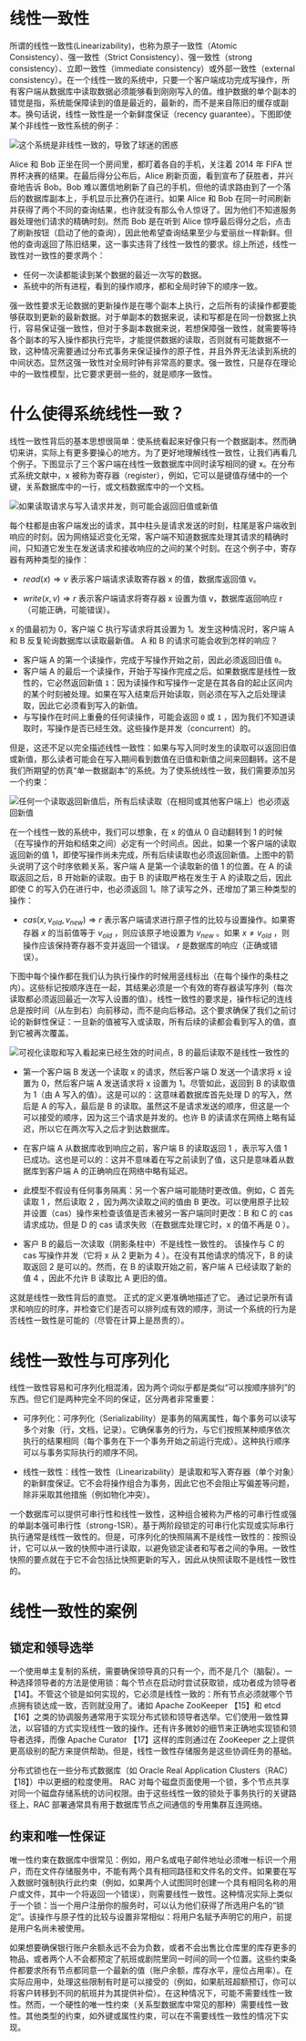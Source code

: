 # 线性一致性

所谓的线性一致性(Linearizability)，也称为原子一致性（Atomic Consistency）、强一致性（Strict Consistency）、强一致性（strong consistency）、立即一致性（immediate consistency）或外部一致性（external consistency）。在一个线性一致的系统中，只要一个客户端成功完成写操作，所有客户端从数据库中读取数据必须能够看到刚刚写入的值。维护数据的单个副本的错觉是指，系统能保障读到的值是最近的，最新的，而不是来自陈旧的缓存或副本。换句话说，线性一致性是一个新鲜度保证（recency guarantee）。下图即使某个非线性一致性系统的例子：

![这个系统是非线性一致的，导致了球迷的困惑](https://s2.ax1x.com/2020/02/12/1Hvm28.md.png)

Alice 和 Bob 正坐在同一个房间里，都盯着各自的手机，关注着 2014 年 FIFA 世界杯决赛的结果。在最后得分公布后，Alice 刷新页面，看到宣布了获胜者，并兴奋地告诉 Bob。Bob 难以置信地刷新了自己的手机，但他的请求路由到了一个落后的数据库副本上，手机显示比赛仍在进行。如果 Alice 和 Bob 在同一时间刷新并获得了两个不同的查询结果，也许就没有那么令人惊讶了。因为他们不知道服务器处理他们请求的精确时刻。然而 Bob 是在听到 Alice 惊呼最后得分之后，点击了刷新按钮（启动了他的查询），因此他希望查询结果至少与爱丽丝一样新鲜。但他的查询返回了陈旧结果，这一事实违背了线性一致性的要求。综上所述，线性一致性对一致性的要求两个：

- 任何一次读都能读到某个数据的最近一次写的数据。
- 系统中的所有进程，看到的操作顺序，都和全局时钟下的顺序一致。

强一致性要求无论数据的更新操作是在哪个副本上执行，之后所有的读操作都要能够获取到更新的最新数据。对于单副本的数据来说，读和写都是在同一份数据上执行，容易保证强一致性，但对于多副本数据来说，若想保障强一致性，就需要等待各个副本的写入操作都执行完毕，才能提供数据的读取，否则就有可能数据不一致，这种情况需要通过分布式事务来保证操作的原子性，并且外界无法读到系统的中间状态。显然这强一致性对全局时钟有非常高的要求。强一致性，只是存在理论中的一致性模型，比它要求更弱一些的，就是顺序一致性。

# 什么使得系统线性一致？

线性一致性背后的基本思想很简单：使系统看起来好像只有一个数据副本。然而确切来讲，实际上有更多要操心的地方。为了更好地理解线性一致性，让我们再看几个例子。下图显示了三个客户端在线性一致数据库中同时读写相同的键 x。在分布式系统文献中，x 被称为寄存器（register），例如，它可以是键值存储中的一个键，关系数据库中的一行，或文档数据库中的一个文档。

![如果读取请求与写入请求并发，则可能会返回旧值或新值](https://s2.ax1x.com/2020/02/12/1biSnf.md.png)

每个柱都是由客户端发出的请求，其中柱头是请求发送的时刻，柱尾是客户端收到响应的时刻。因为网络延迟变化无常，客户端不知道数据库处理其请求的精确时间，只知道它发生在发送请求和接收响应的之间的某个时刻。在这个例子中，寄存器有两种类型的操作：

- $read(x)⇒v$ 表示客户端请求读取寄存器 x 的值，数据库返回值 v。

- $write(x,v)⇒r$ 表示客户端请求将寄存器 x 设置为值 v，数据库返回响应 r（可能正确，可能错误）。

x 的值最初为 0，客户端 C 执行写请求将其设置为 1。发生这种情况时，客户端 A 和 B 反复轮询数据库以读取最新值。 A 和 B 的请求可能会收到怎样的响应？

- 客户端 A 的第一个读操作，完成于写操作开始之前，因此必须返回旧值 `0`。
- 客户端 A 的最后一个读操作，开始于写操作完成之后。如果数据库是线性一致性的，它必然返回新值 `1`：因为读操作和写操作一定是在其各自的起止区间内的某个时刻被处理。如果在写入结束后开始读取，则必须在写入之后处理读取，因此它必须看到写入的新值。
- 与写操作在时间上重叠的任何读操作，可能会返回 `0` 或 `1` ，因为我们不知道读取时，写操作是否已经生效。这些操作是并发（concurrent）的。

但是，这还不足以完全描述线性一致性：如果与写入同时发生的读取可以返回旧值或新值，那么读者可能会在写入期间看到数值在旧值和新值之间来回翻转。这不是我们所期望的仿真“单一数据副本”的系统。为了使系统线性一致，我们需要添加另一个约束：

![任何一个读取返回新值后，所有后续读取（在相同或其他客户端上）也必须返回新值](https://s2.ax1x.com/2020/02/12/1biWVS.md.png)

在一个线性一致的系统中，我们可以想象，在 x 的值从 0 自动翻转到 1 的时候（在写操作的开始和结束之间）必定有一个时间点。因此，如果一个客户端的读取返回新的值 1，即使写操作尚未完成，所有后续读取也必须返回新值。上图中的箭头说明了这个时序依赖关系，客户端 A 是第一个读取新的值 1 的位置。在 A 的读取返回之后，B 开始新的读取。由于 B 的读取严格在发生于 A 的读取之后，因此即使 C 的写入仍在进行中，也必须返回 1。除了读写之外，还增加了第三种类型的操作：

- $cas(x, v_{old}, v_{new})⇒r$ 表示客户端请求进行原子性的比较与设置操作。如果寄存器 $x$ 的当前值等于 $v_{old}$ ，则应该原子地设置为 $v_{new}$ 。如果 $x≠v_{old}$ ，则操作应该保持寄存器不变并返回一个错误。 $r$ 是数据库的响应（正确或错误）。

下图中每个操作都在我们认为执行操作的时候用竖线标出（在每个操作的条柱之内）。这些标记按顺序连在一起，其结果必须是一个有效的寄存器读写序列（每次读取都必须返回最近一次写入设置的值）。线性一致性的要求是，操作标记的连线总是按时间（从左到右）向前移动，而不是向后移动。这个要求确保了我们之前讨论的新鲜性保证：一旦新的值被写入或读取，所有后续的读都会看到写入的值，直到它被再次覆盖。

![可视化读取和写入看起来已经生效的时间点，B 的最后读取不是线性一致性的](https://s2.ax1x.com/2020/02/12/1bFnxI.md.png)

- 第一个客户端 B 发送一个读取 x 的请求，然后客户端 D 发送一个请求将 x 设置为 0，然后客户端 A 发送请求将 x 设置为 1。尽管如此，返回到 B 的读取值为 1（由 A 写入的值）。这是可以的：这意味着数据库首先处理 D 的写入，然后是 A 的写入，最后是 B 的读取。虽然这不是请求发送的顺序，但这是一个可以接受的顺序，因为这三个请求是并发的。也许 B 的读请求在网络上略有延迟，所以它在两次写入之后才到达数据库。

- 在客户端 A 从数据库收到响应之前，客户端 B 的读取返回 1 ，表示写入值 1 已成功。这也是可以的：这并不意味着在写之前读到了值，这只是意味着从数据库到客户端 A 的正确响应在网络中略有延迟。

- 此模型不假设有任何事务隔离：另一个客户端可能随时更改值。例如，C 首先读取 1 ，然后读取 2 ，因为两次读取之间的值由 B 更改。可以使用原子比较并设置（cas）操作来检查该值是否未被另一客户端同时更改：B 和 C 的 cas 请求成功，但是 D 的 cas 请求失败（在数据库处理它时，x 的值不再是 0 ）。

- 客户 B 的最后一次读取（阴影条柱中）不是线性一致性的。 该操作与 C 的 cas 写操作并发（它将 x 从 2 更新为 4 ）。在没有其他请求的情况下，B 的读取返回 2 是可以的。然而，在 B 的读取开始之前，客户端 A 已经读取了新的值 4 ，因此不允许 B 读取比 A 更旧的值。

这就是线性一致性背后的直觉。 正式的定义更准确地描述了它。 通过记录所有请求和响应的时序，并检查它们是否可以排列成有效的顺序，测试一个系统的行为是否线性一致性是可能的（尽管在计算上是昂贵的）。

# 线性一致性与可序列化

线性一致性容易和可序列化相混淆，因为两个词似乎都是类似“可以按顺序排列”的东西。但它们是两种完全不同的保证，区分两者非常重要：

- 可序列化：可序列化（Serializability）是事务的隔离属性，每个事务可以读写多个对象（行，文档，记录）。它确保事务的行为，与它们按照某种顺序依次执行的结果相同（每个事务在下一个事务开始之前运行完成）。这种执行顺序可以与事务实际执行的顺序不同。

- 线性一致性：线性一致性（Linearizability）是读取和写入寄存器（单个对象）的新鲜度保证。它不会将操作组合为事务，因此它也不会阻止写偏差等问题，除非采取其他措施（例如物化冲突）。

一个数据库可以提供可串行性和线性一致性，这种组合被称为严格的可串行性或强的单副本强可串行性（strong-1SR）。基于两阶段锁定的可串行化实现或实际串行执行通常是线性一致性的。但是，可序列化的快照隔离不是线性一致性的：按照设计，它可以从一致的快照中进行读取，以避免锁定读者和写者之间的争用。一致性快照的要点就在于它不会包括比快照更新的写入，因此从快照读取不是线性一致性的。

# 线性一致性的案例

## 锁定和领导选举

一个使用单主复制的系统，需要确保领导真的只有一个，而不是几个（脑裂）。一种选择领导者的方法是使用锁：每个节点在启动时尝试获取锁，成功者成为领导者【14】。不管这个锁是如何实现的，它必须是线性一致的：所有节点必须就哪个节点拥有锁达成一致，否则就没用了。诸如 Apache ZooKeeper 【15】和 etcd 【16】之类的协调服务通常用于实现分布式锁和领导者选举。它们使用一致性算法，以容错的方式实现线性一致的操作。还有许多微妙的细节来正确地实现锁和领导者选择，而像 Apache Curator 【17】这样的库则通过在 ZooKeeper 之上提供更高级别的配方来提供帮助。但是，线性一致性存储服务是这些协调任务的基础。

分布式锁也在一些分布式数据库（如 Oracle Real Application Clusters（RAC）【18】）中以更细的粒度使用。 RAC 对每个磁盘页面使用一个锁，多个节点共享对同一个磁盘存储系统的访问权限。由于这些线性一致的锁处于事务执行的关键路径上，RAC 部署通常具有用于数据库节点之间通信的专用集群互连网络。

## 约束和唯一性保证

唯一性约束在数据库中很常见：例如，用户名或电子邮件地址必须唯一标识一个用户，而在文件存储服务中，不能有两个具有相同路径和文件名的文件。如果要在写入数据时强制执行此约束（例如，如果两个人试图同时创建一个具有相同名称的用户或文件，其中一个将返回一个错误），则需要线性一致性。这种情况实际上类似于一个锁：当一个用户注册你的服务时，可以认为他们获得了所选用户名的“锁定”。该操作与原子性的比较与设置非常相似：将用户名赋予声明它的用户，前提是用户名尚未被使用。

如果想要确保银行账户余额永远不会为负数，或者不会出售比仓库里的库存更多的物品，或者两个人不会都预定了航班或剧院里同一时间的同一个位置。这些约束条件都要求所有节点都同意一个最新的值（账户余额，库存水平，座位占用率）。在实际应用中，处理这些限制有时是可以接受的（例如，如果航班超额预订，你可以将客户转移到不同的航班并为其提供补偿）。在这种情况下，可能不需要线性一致性。然而，一个硬性的唯一性约束（关系型数据库中常见的那种）需要线性一致性。其他类型的约束，如外键或属性约束，可以在不需要线性一致性的情况下实现。
